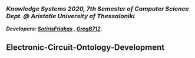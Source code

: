 ### *Knowledge Systems 2020, 7th Semester of Computer Science Dept. @ Aristotle University of Thessaloniki*
***Developers: [SotirisFtiakas](https://github.com/SotirisFtiakas) , [GregB712](https://github.com/GregB712).***

## Electronic-Circuit-Ontology-Development

